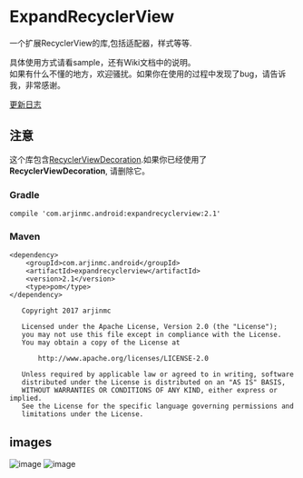 # ExpandRecyclerView
一个扩展RecyclerView的库,包括适配器，样式等等.

具体使用方式请看sample，还有Wiki文档中的说明。  
如果有什么不懂的地方，欢迎骚扰。如果你在使用的过程中发现了bug，请告诉我，非常感谢。

[更新日志](NEWS_CN.md)

## 注意

这个库包含[RecyclerViewDecoration](https://github.com/arjinmc/RecyclerViewDecoration).如果你已经使用了<strong>RecyclerViewDecoration</strong>, 请删除它。

### Gradle
```code
compile 'com.arjinmc.android:expandrecyclerview:2.1'
```

### Maven
```code
<dependency>
    <groupId>com.arjinmc.android</groupId>
    <artifactId>expandrecyclerview</artifactId>
    <version>2.1</version>
    <type>pom</type>
</dependency>
```

```code
   Copyright 2017 arjinmc

   Licensed under the Apache License, Version 2.0 (the "License");
   you may not use this file except in compliance with the License.
   You may obtain a copy of the License at

       http://www.apache.org/licenses/LICENSE-2.0

   Unless required by applicable law or agreed to in writing, software
   distributed under the License is distributed on an "AS IS" BASIS,
   WITHOUT WARRANTIES OR CONDITIONS OF ANY KIND, either express or implied.
   See the License for the specific language governing permissions and
   limitations under the License.
```

## images
![image](https://github.com/arjinmc/ExpandRecyclerView/blob/master/images/device-2018-04-13-174313.png)
![image](https://github.com/arjinmc/ExpandRecyclerView/blob/master/images/device-2018-04-13-174237.png)
